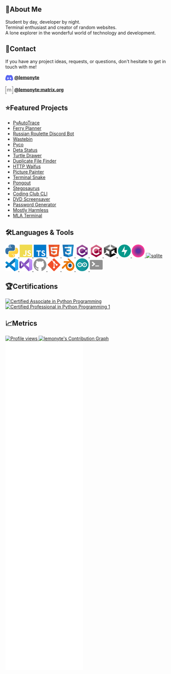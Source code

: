 ## 👋About Me
Student by day, developer by night.<br>
Terminal enthusiast and creator of random websites.<br>
A lone explorer in the wonderful world of technology and development.

## 📧Contact

If you have any project ideas, requests, or questions, don't hesitate to get in touch with me!

<p>
  <img align="center" src="assets/discord.svg" alt="discord" height="24" width="24" />
  <b><a href="https://discord.com/users/710569497081151590" target="_blank">@lemonyte</a></b>
</p>
<p>
  <img align="center" src="assets/matrix.svg" alt="matrix" height="24" width="24" />
  <b><a href="https://matrix.to/#/@lemonyte:matrix.org" target="_blank">@lemonyte:matrix.org</a></b>
</p>

## ⭐Featured Projects

- [PyAutoTrace](https://github.com/lemonyte/pyautotrace)
- [Ferry Planner](https://github.com/lemonyte/ferry-planner)
- [Russian Roulette Discord Bot](https://github.com/lemonyte/russian-roulette-bot)
- [Wastebin](https://github.com/lemonyte/wastebin)
- [Pyco](https://github.com/Duplexes/pyco)
- [Deta Status](https://github.com/lemonyte/deta-status)
- [Turtle Drawer](https://github.com/lemonyte/turtle-drawer)
- [Duplicate File Finder](https://github.com/lemonyte/dff)
- [HTTP Waifus](https://github.com/lemonyte/http-waifus)
- [Picture Painter](https://github.com/lemonyte/picture-painter)
- [Terminal Snake](https://github.com/lemonyte/terminal-snake)
- [Pongout](https://github.com/lemonyte/pongout)
- [Stegosaurus](https://github.com/lemonyte/stegosaurus)
- [Coding Club CLI](https://github.com/ebus-coding-club/coding-club-cli)
- [DVD Screensaver](https://github.com/lemonyte/dvd-screensaver)
- [Password Generator](https://github.com/lemonyte/password-generator)
- [Mostly Harmless](https://github.com/lemonyte/mostly-harmless)
- [MLA Terminal](https://github.com/lemonyte/mla-terminal)

## 🛠️Languages & Tools

<p>
  <a href="https://www.python.org" target="_blank">
    <img src="assets/python.svg" alt="python" width="40" height="40"/>
  </a>
  <a href="https://developer.mozilla.org/en-US/docs/Web/JavaScript" target="_blank">
    <img src="assets/javascript.svg" alt="javascript" width="40" height="40"/>
  </a>
  </a>
  <a href="https://www.typescriptlang.org" target="_blank">
    <img src="assets/typescript.svg" alt="typescript" width="40" height="40"/>
  </a>
  <a href="https://developer.mozilla.org/en-US/docs/Web/HTML" target="_blank">
    <img src="assets/html.svg" alt="html" width="40" height="40"/>
  </a>
  <a href="https://developer.mozilla.org/en-US/docs/Web/CSS" target="_blank">
    <img src="assets/css.svg" alt="css" width="40" height="40"/>
  </a>
  <a href="https://dotnet.microsoft.com/en-us/languages/csharp" target="_blank">
    <img src="assets/csharp.svg" alt="csharp" width="40" height="40"/>
  </a>
  <a href="https://www.w3schools.com/cpp/" target="_blank">
    <img src="assets/cplusplus.svg" alt="cplusplus" width="40" height="40"/>
  </a>
  <a href="https://unity.com" target="_blank">
    <img src="assets/unity.svg" alt="unity" width="40" height="40"/>
  </a>
  <a href="https://fastapi.tiangolo.com/" target="_blank">
    <img src="assets/fastapi.svg" alt="fastapi" width="40" height="40"/>
  </a>
  <a href="https://deta.space/" target="_blank">
    <img src="assets/deta.svg" alt="deta" width="40" height="40"/>
  </a>
  <a href="https://www.sqlite.org/index.html" target="_blank">
    <img src="assets/sqlite.svg" alt="sqlite" width="40" height="40"/>
  </a>
  <a href="https://code.visualstudio.com/" target="_blank">
    <img src="assets/vscode.svg" alt="vscode" width="40" height="40"/>
  </a>
  <a href="https://visualstudio.microsoft.com/" target="_blank">
    <img src="assets/vs.svg" alt="vs" width="40" height="40"/>
  </a>
  <a href="https://github.com" target="_blank">
    <img src="assets/github.svg" alt="github" width="40" height="40"/>
  </a>
  <a href="https://git-scm.com" target="_blank">
    <img src="assets/git.svg" alt="git" width="40" height="40"/>
  </a>
  <a href="https://www.blender.org/" target="_blank">
    <img src="assets/blender.svg" alt="blender" width="40" height="40"/>
  </a>
  <a href="https://www.arduino.cc/" target="_blank">
    <img src="assets/arduino.svg" alt="arduino" width="40" height="40"/>
  </a>
  <a href="https://en.wikipedia.org/wiki/Terminal_emulator" target="_blank">
    <img src="assets/terminal.svg" alt="terminal" width="40" height="40"/>
  </a>
</p>

## 🏆Certifications

<a href="https://www.credly.com/badges/6de5e9e5-9d1c-4a7b-b3cd-82e1c0c46567/public_url">
  <img src="https://images.credly.com/size/150x150/images/587b02d4-41d5-4a81-9b9d-b5076200713c/pcap-31-xx.png" alt="Certified Associate in Python Programming" />
</a>
<a href="https://www.credly.com/badges/5ee72a83-1872-4348-8e50-0736b1628c7c/public_url">
  <img src="https://images.credly.com/size/150x150/images/68fb1361-3dbc-4bcb-9748-66620b61bf01/pcpp-32-1xx.png" alt="Certified Professional in Python Programming 1" />
</a>

## 📈Metrics

<a href="https://github.com/lemonyte">
  <img src="https://komarev.com/ghpvc/?username=lemonyte" alt="Profile views" />
</a>
<a href="https://github.com/lemonyte/lemonyte">
  <img src="https://github-readme-activity-graph.vercel.app/graph?username=lemonyte&color=c2d0d8&bg_color=0d1117&line=58a5fe&point=1f6fea" alt="lemonyte's Contribution Graph" />
</a>
<a href="https://github.com/lemonyte/lemonyte">
  <img src="/assets/metrics/github-metrics.svg" alt="Metrics" />
</a>
